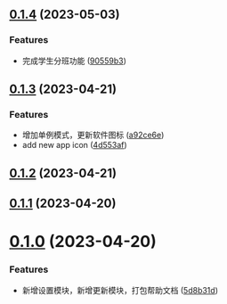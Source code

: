 

## [0.1.4](https://github.com/lijianran/assistor-app/compare/v0.1.3...v0.1.4) (2023-05-03)


### Features

* 完成学生分班功能 ([90559b3](https://github.com/lijianran/assistor-app/commit/90559b3d5b96efca465f7ee71b915c1ecf0cd3ac))

## [0.1.3](https://github.com/lijianran/assistor-app/compare/v0.1.1...v0.1.3) (2023-04-21)


### Features

* 增加单例模式，更新软件图标 ([a92ce6e](https://github.com/lijianran/assistor-app/commit/a92ce6e63da804d7b02557396509a5c55d50f823))
* add new app icon ([4d553af](https://github.com/lijianran/assistor-app/commit/4d553afc57f1392f73cafd4a96715564c7bedcdb))

## [0.1.2](https://github.com/lijianran/assistor-app/compare/v0.1.1...v0.1.2) (2023-04-21)

## [0.1.1](https://github.com/lijianran/assistor-app/compare/v0.1.0...v0.1.1) (2023-04-20)

# [0.1.0](https://github.com/lijianran/assistor-app/compare/v0.0.1...v0.1.0) (2023-04-20)


### Features

* 新增设置模块，新增更新模块，打包帮助文档 ([5d8b31d](https://github.com/lijianran/assistor-app/commit/5d8b31d3ee610a303f8c5a4cad2f640282fb48fa))